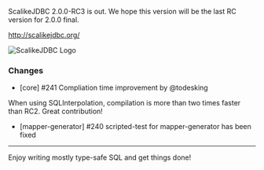 ScalikeJDBC 2.0.0-RC3 is out. We hope this version will be the last RC version for 2.0.0 final.

http://scalikejdbc.org/

![ScalikeJDBC Logo](http://scalikejdbc.org/images/logo.png)

### Changes

- [core] #241 Compliation time improvement by @todesking

When using SQLInterpolation, compilation is more than two times faster than RC2. Great contribution!

- [mapper-generator] #240 scripted-test for mapper-generator has been fixed

---

Enjoy writing mostly type-safe SQL and get things done!

